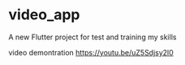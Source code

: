 # video_app

A new Flutter project for test and training my skills

video demontration
https://youtu.be/uZ5Sdjsy2l0

